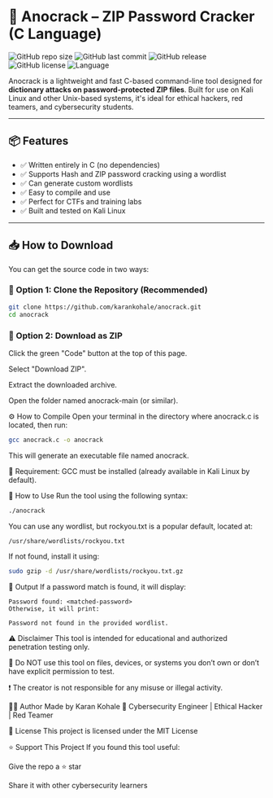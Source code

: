 # 🔐 Anocrack – ZIP Password Cracker (C Language)

![GitHub repo size](https://img.shields.io/github/repo-size/karankohale/anocrack)
![GitHub last commit](https://img.shields.io/github/last-commit/karankohale/anocrack)
![GitHub release](https://img.shields.io/github/v/release/karankohale/anocrack)
![GitHub license](https://img.shields.io/github/license/karankohale/anocrack)
![Language](https://img.shields.io/badge/language-C-blue)

Anocrack is a lightweight and fast C-based command-line tool designed for **dictionary attacks on password-protected ZIP files**. Built for use on Kali Linux and other Unix-based systems, it's ideal for ethical hackers, red teamers, and cybersecurity students.

---

## 📦 Features

- ✅ Written entirely in C (no dependencies)
- ✅ Supports Hash and ZIP password cracking using a wordlist
- ✅ Can generate custom wordlists
- ✅ Easy to compile and use
- ✅ Perfect for CTFs and training labs
- ✅ Built and tested on Kali Linux

---

## 📥 How to Download

You can get the source code in two ways:

### 🔹 Option 1: Clone the Repository (Recommended)

```bash
git clone https://github.com/karankohale/anocrack.git
cd anocrack
```

### 🔹 Option 2: Download as ZIP
Click the green "Code" button at the top of this page.

Select "Download ZIP".

Extract the downloaded archive.

Open the folder named anocrack-main (or similar).

⚙️ How to Compile
Open your terminal in the directory where anocrack.c is located, then run:

```bash
gcc anocrack.c -o anocrack
```
This will generate an executable file named anocrack.

🔧 Requirement: GCC must be installed (already available in Kali Linux by default).

🚀 How to Use
Run the tool using the following syntax:
```bash
./anocrack
```

You can use any wordlist, but rockyou.txt is a popular default, located at:
```
/usr/share/wordlists/rockyou.txt
```
If not found, install it using:

```bash
sudo gzip -d /usr/share/wordlists/rockyou.txt.gz
```
📌 Output
If a password match is found, it will display:
```
Password found: <matched-password>
Otherwise, it will print:
```
```
Password not found in the provided wordlist.
```
⚠️ Disclaimer
This tool is intended for educational and authorized penetration testing only.

🚫 Do NOT use this tool on files, devices, or systems you don’t own or don’t have explicit permission to test.

❗ The creator is not responsible for any misuse or illegal activity.

👨‍💻 Author
Made by Karan Kohale
🎯 Cybersecurity Engineer | Ethical Hacker | Red Teamer

🪪 License
This project is licensed under the MIT License

⭐ Support This Project
If you found this tool useful:

Give the repo a ⭐ star

Share it with other cybersecurity learners
